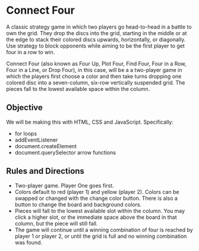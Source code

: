 # Connect Four 

A classic strategy game in which two players go head-to-head in a battle to own the grid.  They drop the discs into the grid, starting in the middle or at the edge to stack their colored discs upwards, horizontally, or diagonally. Use strategy to block opponents while aiming to be the first player to get four in a row to win.

Connect Four (also known as Four Up, Plot Four, Find Four, Four in a Row, Four in a Line, or Drop Four), in this case, will be a a two-player game in which the players first choose a color and then take turns dropping one colored disc into a seven-column, six-row vertically suspended grid.  The pieces fall to the lowest available space within the column.

## Objective

We will be making this with HTML, CSS and JavaScript.  Specifically:
* for loops
* addEventListener
* document.createElement
* document.querySelector
arrow functions

## Rules and Directions
* Two-player game.  Player One goes first.
* Colors default to red (player 1) and yellow (player 2).  Colors can be swapped or changed with the change color button.  There is also a button to change the board and background colors.
* Pieces will fall to the lowest available slot within the column.  You may click a higher slot, or the immediate space above the board in that column, but the piece will still fall.
* The game will continue until a winning combination of four is reached by player 1 or player 2, or until the grid is full and no winning combination was found.
